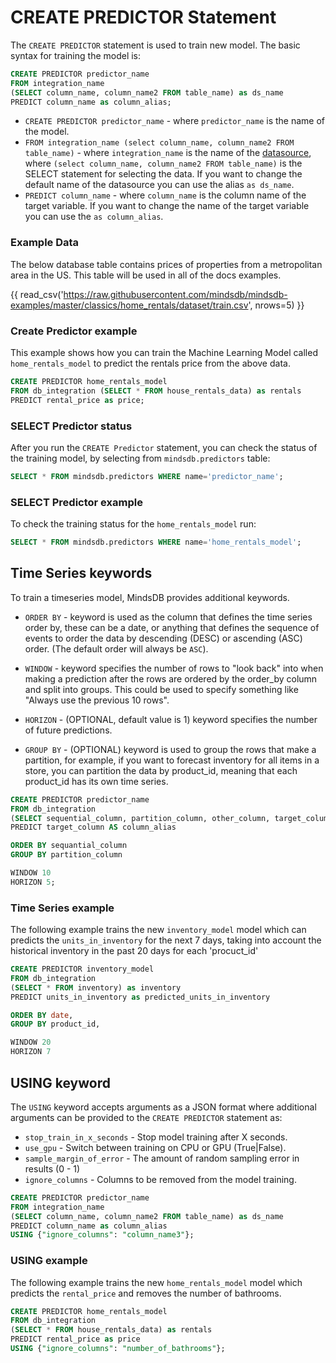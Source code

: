 # CREATE PREDICTOR Statement

The `CREATE PREDICTOR` statement is used to train new model. The basic syntax for training the model is:

```sql
CREATE PREDICTOR predictor_name
FROM integration_name 
(SELECT column_name, column_name2 FROM table_name) as ds_name
PREDICT column_name as column_alias;
```

* `CREATE PREDICTOR predictor_name` - where `predictor_name` is the name of the model.
* `FROM integration_name (select column_name, column_name2 FROM table_name)` - where `integration_name` is the name of the [datasource](/connect/#create-new-datasource), where `(select column_name, column_name2 FROM table_name)` is the SELECT statement for selecting the data. If you want to change the default name of the datasource you can use the alias `as ds_name`.
* `PREDICT column_name` - where `column_name` is the column name of the target variable. If you want to change the name of the target variable you can use the `as column_alias`.

### Example Data

The below database table contains prices of properties from a metropolitan area in the US. This table will be used in all of the docs examples.

{{ read_csv('https://raw.githubusercontent.com/mindsdb/mindsdb-examples/master/classics/home_rentals/dataset/train.csv', nrows=5) }}


### Create Predictor example
This example shows how you can train the Machine Learning Model called `home_rentals_model` to predict the rentals price from the above data.

```sql
CREATE PREDICTOR home_rentals_model
FROM db_integration (SELECT * FROM house_rentals_data) as rentals
PREDICT rental_price as price;
```
### SELECT Predictor status

After you run the `CREATE Predictor` statement, you can check the status of the training model, by selecting from `mindsdb.predictors` table:

```sql
SELECT * FROM mindsdb.predictors WHERE name='predictor_name';
```

### SELECT Predictor example

To check the training status for the `home_rentals_model` run:

```sql
SELECT * FROM mindsdb.predictors WHERE name='home_rentals_model';
```


## Time Series keywords

To train a timeseries model, MindsDB provides additional keywords.

* `ORDER BY` -  keyword is used as the column that defines the time series order by, these can be a date, or anything that defines the sequence of events to order the data by descending (DESC) or ascending (ASC) order. (The default order will always be `ASC`).

* `WINDOW` - keyword specifies the number of rows to "look back" into when making a prediction after the rows are ordered by the order_by column and split into groups. This could be used to specify something like "Always use the previous 10 rows". 

* `HORIZON` - (OPTIONAL, default value is 1) keyword specifies the number of future predictions. 

* `GROUP BY` - (OPTIONAL) keyword is used to group the rows that make a partition, for example, if you want to forecast inventory for all items in a store, you can partition the data by product_id, meaning that each product_id has its own time series. 

```sql
CREATE PREDICTOR predictor_name
FROM db_integration 
(SELECT sequential_column, partition_column, other_column, target_column FROM table_name) as ds_name
PREDICT target_column AS column_alias

ORDER BY sequantial_column
GROUP BY partition_column

WINDOW 10
HORIZON 5;
```

### Time Series example

The following example trains the new `inventory_model` model which can predicts the `units_in_inventory` for the next 7 days, taking into account the historical inventory in the past 20 days for each 'procuct_id'

```sql
CREATE PREDICTOR inventory_model
FROM db_integration
(SELECT * FROM inventory) as inventory
PREDICT units_in_inventory as predicted_units_in_inventory

ORDER BY date,
GROUP BY product_id,

WINDOW 20
HORIZON 7

```


## USING keyword

The `USING` keyword accepts arguments as a JSON format where additional arguments can be provided to the `CREATE PREDICTOR` statement as:

* `stop_train_in_x_seconds` - Stop model training after X seconds.
* `use_gpu` - Switch between training on CPU or GPU (True|False).
* `sample_margin_of_error` - The amount of random sampling error in results (0 - 1)
* `ignore_columns` - Columns to be removed from the model training.


```sql
CREATE PREDICTOR predictor_name
FROM integration_name 
(SELECT column_name, column_name2 FROM table_name) as ds_name
PREDICT column_name as column_alias
USING {"ignore_columns": "column_name3"};
```

### USING example

The following example trains the new `home_rentals_model` model which predicts the `rental_price` and removes the number of bathrooms.

```sql
CREATE PREDICTOR home_rentals_model
FROM db_integration 
(SELECT * FROM house_rentals_data) as rentals
PREDICT rental_price as price
USING {"ignore_columns": "number_of_bathrooms"};
```

